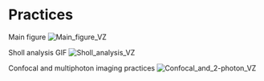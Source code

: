 # Practices
Main figure
![Main_figure_VZ](https://github.com/user-attachments/assets/244c1e11-4b4f-4f86-876d-83488c7836f5)



Sholl analysis GIF
![Sholl_analysis_VZ](https://github.com/user-attachments/assets/dfcd4c07-b60e-4b29-9249-1ebc21d23698)

Confocal and multiphoton imaging practices
![Confocal_and_2-photon_VZ](https://github.com/user-attachments/assets/bd593d8b-636c-499f-900f-0843d87f95ff)

